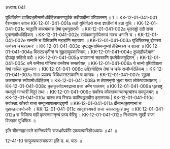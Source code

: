 अध्यायः 041

युधिष्ठिरेण ज्ञातिप्रभृतीनामौर्ध्वदैहिककरणपूर्वकं तदीयादीनां परिपालनम् ॥ 1 ॥
KK-12-01-041-001	वैशम्पायन उवाच 
KK-12-01-041-001a	ततो युधिष्ठिरो राजा ज्ञातीनां ये हता युधि ।
KK-12-01-041-001c	श्राद्धानि कारयामास तेषां पृथगुदारधीः ॥
KK-12-01-041-002a	धृतराष्ट्रो ददौ राजा पुत्राणामौर्ध्वदेहिकम् ।
KK-12-01-041-002c	सर्वकामगुणोपेतमन्नं गाश्च धनानि च ।
KK-12-01-041-002e	रत्नानि च विचित्राणि महार्हाणि महायशाः ॥
KK-12-01-041-003a	युधिष्ठिरस्तु द्रोणस्य कर्णस्य च महात्मनः ।
KK-12-01-041-003c	धृष्टद्युम्नाभिमन्युभ्यां हेडिम्बस्य च रक्षसः ॥
KK-12-01-041-004a	विराटप्रभृतीनां च सुहृदामुपकारिणाम् ।
KK-12-01-041-004c	द्रुपदद्रौपदेयानां द्रौपद्या सहितो ददौ ॥
KK-12-01-041-005a	ब्राह्मणानां सहस्राणि पृथगेकैकमुद्दिशन् ।
KK-12-01-041-005c	धनै रत्नैश्च गोभिश्च वस्त्रैश्च समतर्पयत् ॥
KK-12-01-041-006a	ये चान्ये पृथिवीपाला येषां नास्ति सुहृज्जनः ।
KK-12-01-041-006c	उद्दिश्योद्दिश्य तेषां च चक्रे राजौर्ध्वदेहिकम् ॥
KK-12-01-041-007a	सभाः प्रपाश्च विविधास्तटाकानि च पाण्डवः ।
KK-12-01-041-007c	सुहृदां कारयामास सर्वेषामौर्ध्वदेहिकम् ॥
KK-12-01-041-008a	स तेषामनृणो भूत्वा गत्वा लोकेष्ववाच्यताम् ।
KK-12-01-041-008c	कृतकृत्योऽभवद्राजा प्रजा धर्मेण पालयन् ॥
KK-12-01-041-009a	धृतराष्ट्रं यथापूर्वं गान्धारीं विदुरं तथा ।
KK-12-01-041-009c	सर्वांश्च कौरवान्मान्यान्भृत्यांश्च समपूजयत् ॥
KK-12-01-041-010a	याश्च तत्र स्त्रियः काश्चिद्धतवीरा हतात्मजाः |
KK-12-01-041-010c	सर्वास्ताः कौरवो राजा सम्पूज्यापालायद्घृणी ॥
KK-12-01-041-011a	दीनान्धकृपणानां च गृहाच्छादनभोजनैः ।
KK-12-01-041-011c	आनृशंस्यपरो राजा चकारानुग्रहं प्रभुः ॥
KK-12-01-041-012a	स विजित्य महीं कृत्स्नामानृण्यं प्राप्य वैरिषु ।
KK-12-01-041-012c	निःसपत्नः सुखी राजा विजहार युधिष्ठिरः ॥ 

इति श्रीमन्महाभारते शान्तिपर्वणि राजधर्मपर्वणि एकचत्वारिंशोऽध्यायः ॥ 41 ॥

12-41-10 सम्पूज्यापालयत्प्रजा इति ड. थ. पाठः ॥

